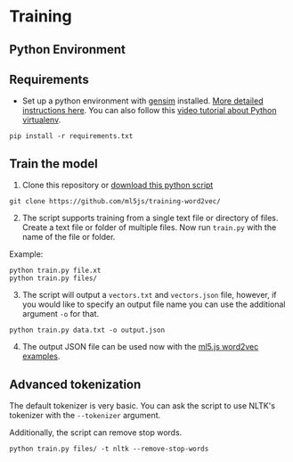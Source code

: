 # Training

## Python Environment

## Requirements

- Set up a python environment with [gensim](https://radimrehurek.com/gensim/) installed. [More detailed instructions here](https://ml5js.org/docs/training-setup.html). You can also follow this [video tutorial about Python virtualenv](https://youtu.be/nnhjvHYRsmM).

```
pip install -r requirements.txt
```

## Train the model

1. Clone this repository or [download this python script](https://github.com/ml5js/training-word2vec/blob/master/train.py)

```
git clone https://github.com/ml5js/training-word2vec/
```

2. The script supports training from a single text file or directory of files. Create a text file or folder of multiple files. Now run `train.py` with the name of the file or folder.

Example:

```
python train.py file.xt
python train.py files/
```


3. The script will output a `vectors.txt` and `vectors.json` file, however, if you would like to specify an output file name you can use the additional argument `-o` for that.

```
python train.py data.txt -o output.json
```

4. The output JSON file can be used now with the [ml5.js word2vec examples](https://github.com/ml5js/ml5-examples/tree/master/p5js/Word2Vec).

## Advanced tokenization

The default tokenizer is very basic. You can ask the script to use NLTK's
tokenizer with the `--tokenizer` argument.

Additionally, the script can remove stop words.

```
python train.py files/ -t nltk --remove-stop-words
```

